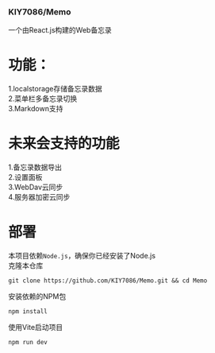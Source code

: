 ### KIY7086/Memo
一个由React.js构建的Web备忘录<br>

# 功能：
1.localstorage存储备忘录数据<br>
2.菜单栏多备忘录切换<br>
3.Markdown支持<br>

# 未来会支持的功能
1.备忘录数据导出<br>
2.设置面板<br>
3.WebDav云同步<br>
4.服务器加密云同步<br>

# 部署
本项目依赖`Node.js`，确保你已经安装了Node.js<br>
克隆本仓库
```
git clone https://github.com/KIY7086/Memo.git && cd Memo
```
安装依赖的NPM包
```
npm install
```
使用Vite启动项目
```
npm run dev
```
